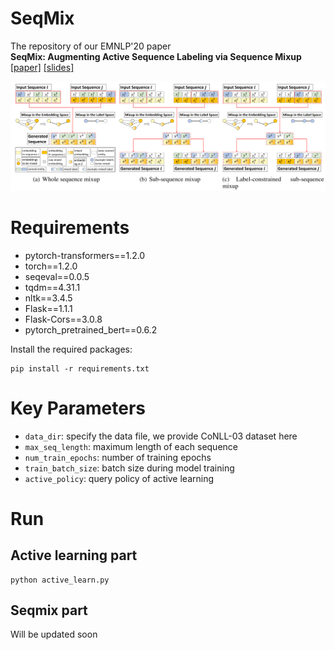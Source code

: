 # SeqMix
The repository of our EMNLP'20 paper  
**SeqMix: Augmenting Active Sequence Labeling via Sequence Mixup**  
[[paper]](https://rongzhizhang.org/pdf/emnlp20_SeqMix.pdf)  [[slides]](https://rongzhizhang.org/slides/EMNLP20_SeqMix_Slides.pdf)  
  
![Illustration of the three variants of SeqMix](SeqMix.png)

# Requirements
- pytorch-transformers==1.2.0  
- torch==1.2.0  
- seqeval==0.0.5  
- tqdm==4.31.1  
- nltk==3.4.5  
- Flask==1.1.1  
- Flask-Cors==3.0.8  
- pytorch_pretrained_bert==0.6.2  

Install the required packages:  
```
pip install -r requirements.txt
```

# Key Parameters
- `data_dir`: specify the data file, we provide CoNLL-03 dataset here 
- `max_seq_length`: maximum length of each sequence  
- `num_train_epochs`: number of training epochs  
- `train_batch_size`: batch size during model training  
- `active_policy`: query policy of active learning

# Run
## Active learning part
```
python active_learn.py
```

## Seqmix part  
Will be updated soon

